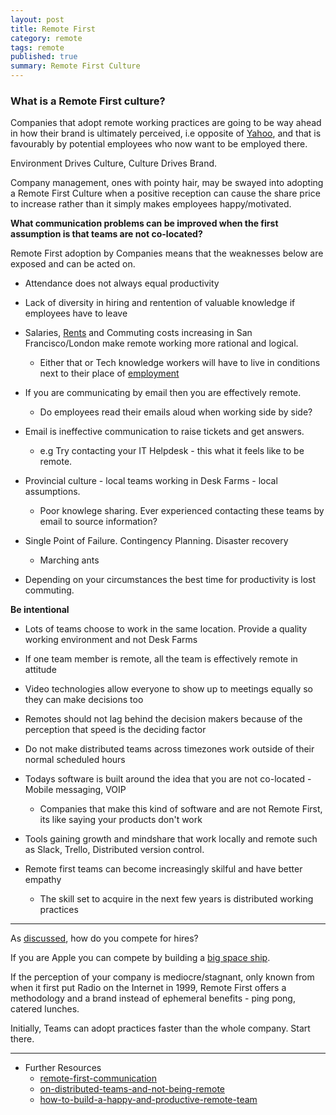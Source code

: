 ```yaml
---
layout: post
title: Remote First
category: remote
tags: remote
published: true
summary: Remote First Culture
---
```


### What is a Remote First culture?

Companies that adopt remote working practices are going to be way ahead in how their brand is ultimately perceived, i.e opposite of [Yahoo](http://allthingsd.com/20130222/physically-together-heres-the-internal-yahoo-no-work-from-home-memo-which-extends-beyond-remote-workers/), and that is favourably by potential employees who now want to be employed there.

Environment Drives Culture, Culture Drives Brand.

Company management, ones with pointy hair, may be swayed into adopting a Remote First Culture when a positive reception can cause the share price to increase rather than it simply makes employees happy/motivated.

**What communication problems can be improved when the first assumption is that teams are not co-located?**

Remote First adoption by Companies means that the weaknesses below are exposed and can be acted on.

* Attendance does not always equal productivity

* Lack of diversity in hiring and rentention of valuable knowledge if employees have to leave
  
* Salaries, [Rents](https://www.zumper.com/blog/2015/03/san-francisco-rent-prices-continue-rapid-rise-february/) and Commuting costs increasing in San Francisco/London make remote working more rational and logical.
  * Either that or Tech knowledge workers will have to live in conditions next to their place of [employment](https://www.apple.com/supplier-responsibility/progress-report/)
 
* If you are communicating by email then you are effectively remote. 
  * Do employees read their emails aloud when working side by side?

* Email is ineffective communication to raise tickets and get answers.
  * e.g Try contacting your IT Helpdesk - this what it feels like to be remote.

* Provincial culture - local teams working in Desk Farms - local assumptions.
  * Poor knowlege sharing. Ever experienced contacting these teams by email to source information? 

* Single Point of Failure. Contingency Planning. Disaster recovery
  * Marching ants 
 
* Depending on your circumstances the best time for productivity is lost commuting.

**Be intentional**

* Lots of teams choose to work in the same location. Provide a quality working environment and not Desk Farms

* If one team member is remote, all the team is effectively remote in attitude

* Video technologies allow everyone to show up to meetings equally so they can make decisions too

* Remotes should not lag behind the decision makers because of the perception that speed is the deciding factor

* Do not make distributed teams across timezones work outside of their normal scheduled hours

* Todays software is built around the idea that you are not co-located - Mobile messaging, VOIP
  * Companies that make this kind of software and are not Remote First, its like saying your products don't work

* Tools gaining growth and mindshare that work locally and remote such as Slack, Trello, Distributed version control.

* Remote first teams can become increasingly skilful and have better empathy
  * The skill set to acquire in the next few years is distributed working practices
  
___

As [discussed](/facebook/2015/04/05/Facebook-openplan/), how do you compete for hires?

If you are Apple you can compete by building a [big space ship](http://www.cupertino.org/index.aspx?page=1107).

If the perception of your company is mediocre/stagnant, only known from when it first put Radio on the Internet in 1999, Remote First offers a methodology and a brand instead of ephemeral benefits - ping pong, catered lunches.

Initially, Teams can adopt practices faster than the whole company. Start there.

___

* Further Resources
  * [remote-first-communication](http://spin.atomicobject.com/2015/01/30/remote-first-communication/)
  * [on-distributed-teams-and-not-being-remote](http://beero.ps/2015/02/02/on-distributed-teams-and-not-being-remote/)
  * [how-to-build-a-happy-and-productive-remote-team](http://femgineer.com/2015/01/how-to-build-a-happy-and-productive-remote-team/)

